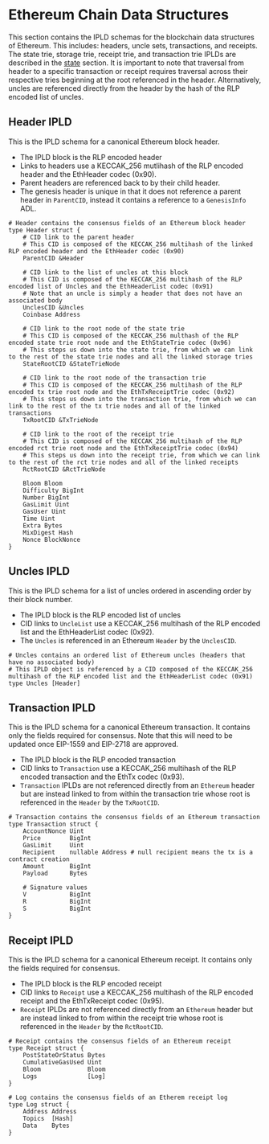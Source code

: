 # Ethereum Chain Data Structures

This section contains the IPLD schemas for the blockchain data structures of Ethereum.
This includes: headers, uncle sets, transactions, and receipts. The state trie, storage trie,
receipt trie, and transaction trie IPLDs are described in the [state](../state/) section. It
is important to note that traversal from header to a specific transaction or receipt requires traversal
across their respective tries beginning at the root referenced in the header. Alternatively, uncles are referenced
directly from the header by the hash of the RLP encoded list of uncles.

## Header IPLD

This is the IPLD schema for a canonical Ethereum block header.
* The IPLD block is the RLP encoded header
* Links to headers use a KECCAK_256 mutlihash of the RLP encoded header and the EthHeader codec (0x90).
* Parent headers are referenced back to by their child header.
* The genesis header is unique in that it does not reference a parent header in `ParentCID`, instead it contains a reference to a `GenesisInfo` ADL.

```ipldsch
# Header contains the consensus fields of an Ethereum block header
type Header struct {
    # CID link to the parent header
    # This CID is composed of the KECCAK_256 multihash of the linked RLP encoded header and the EthHeader codec (0x90)
    ParentCID &Header
    
    # CID link to the list of uncles at this block
    # This CID is composed of the KECCAK_256 multihash of the RLP encoded list of Uncles and the EthHeaderList codec (0x91)
    # Note that an uncle is simply a header that does not have an associated body
    UnclesCID &Uncles
    Coinbase Address
    
    # CID link to the root node of the state trie
    # This CID is composed of the KECCAK_256 multhash of the RLP encoded state trie root node and the EthStateTrie codec (0x96)
    # This steps us down into the state trie, from which we can link to the rest of the state trie nodes and all the linked storage tries
    StateRootCID &StateTrieNode
    
    # CID link to the root node of the transaction trie
    # This CID is composed of the KECCAK_256 multihash of the RLP encoded tx trie root node and the EthTxReceiptTrie codec (0x92)
    # This steps us down into the transaction trie, from which we can link to the rest of the tx trie nodes and all of the linked transactions
    TxRootCID &TxTrieNode
    
    # CID link to the root of the receipt trie
    # This CID is composed of the KECCAK_256 multihash of the RLP encoded rct trie root node and the EthTxReceiptTrie codec (0x94)
    # This steps us down into the receipt trie, from which we can link to the rest of the rct trie nodes and all of the linked receipts
    RctRootCID &RctTrieNode
    
    Bloom Bloom
    Difficulty BigInt
    Number BigInt
    GasLimit Uint
    GasUser Uint
    Time Uint
    Extra Bytes
    MixDigest Hash
    Nonce BlockNonce
}
```

## Uncles IPLD
This is the IPLD schema for a list of uncles ordered in ascending order by their block number.
* The IPLD block is the RLP encoded list of uncles
* CID links to `UncleList` use a KECCAK_256 multihash of the RLP encoded list and the EthHeaderList codec (0x92).
* The `Uncles` is referenced in an Ethereum `Header` by the `UnclesCID`.

```ipldsch
# Uncles contains an ordered list of Ethereum uncles (headers that have no associated body)
# This IPLD object is referenced by a CID composed of the KECCAK_256 multihash of the RLP encoded list and the EthHeaderList codec (0x91)
type Uncles [Header]
```

## Transaction IPLD
This is the IPLD schema for a canonical Ethereum transaction. It contains only the fields required for consensus.
Note that this will need to be updated once EIP-1559 and EIP-2718 are approved.
* The IPLD block is the RLP encoded transaction
* CID links to `Transaction` use a KECCAK_256 multihash of the RLP encoded transaction and the EthTx codec (0x93).
* `Transaction` IPLDs are not referenced directly from an `Ethereum` header but are instead linked to from within the transaction trie whose root is referenced in the `Header` by the `TxRootCID`.
```ipldsch
# Transaction contains the consensus fields of an Ethereum transaction
type Transaction struct {
    AccountNonce Uint
    Price        BigInt
    GasLimit     Uint
    Recipient    nullable Address # null recipient means the tx is a contract creation
    Amount       BigInt
    Payload      Bytes
    
    # Signature values
    V            BigInt
    R            BigInt
    S            BigInt
}
```

## Receipt IPLD
This is the IPLD schema for a canonical Ethereum receipt. It contains only the fields required for consensus.
* The IPLD block is the RLP encoded receipt
* CID links to `Receipt` use a KECCAK_256 multihash of the RLP encoded receipt and the EthTxReceipt codec (0x95).
* `Receipt` IPLDs are not referenced directly from an `Ethereum` header but are instead linked to from within the receipt trie whose root is referenced in the `Header` by the `RctRootCID`.
```ipldsch
# Receipt contains the consensus fields of an Ethereum receipt
type Receipt struct {
    PostStateOrStatus Bytes
    CumulativeGasUsed Uint
    Bloom             Bloom
    Logs              [Log]
}

# Log contains the consensus fields of an Etherem receipt log
type Log struct {
    Address Address
    Topics  [Hash]
    Data    Bytes
}
```
